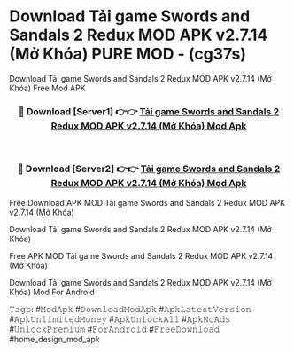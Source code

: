 # Download Tải game Swords and Sandals 2 Redux MOD APK v2.7.14 (Mở Khóa) PURE MOD - (cg37s)
Download Tải game Swords and Sandals 2 Redux MOD APK v2.7.14 (Mở Khóa) Free Mod APK

<div align="center">
<h3>🔴 Download [Server1] 👉👉 <a href="https://apk-comot.site?title=Tải_game_Swords_and_Sandals_2_Redux_MOD_APK_v2.7.14_(Mở_Khóa)">Tải game Swords and Sandals 2 Redux MOD APK v2.7.14 (Mở Khóa) Mod Apk</a></h3><br>

<h3>🔴 Download [Server2] 👉👉 <a href="https://apk-comot.site?title=Tải_game_Swords_and_Sandals_2_Redux_MOD_APK_v2.7.14_(Mở_Khóa)">Tải game Swords and Sandals 2 Redux MOD APK v2.7.14 (Mở Khóa) Mod Apk</a></h3>
</div>


Free Download APK MOD Tải game Swords and Sandals 2 Redux MOD APK v2.7.14 (Mở Khóa)

Download Tải game Swords and Sandals 2 Redux MOD APK v2.7.14 (Mở Khóa) 

Free APK MOD Tải game Swords and Sandals 2 Redux MOD APK v2.7.14 (Mở Khóa) 

Download Tải game Swords and Sandals 2 Redux MOD APK v2.7.14 (Mở Khóa) Mod For Android

𝚃𝚊𝚐𝚜: #𝙼𝚘𝚍𝙰𝚙𝚔 #𝙳𝚘𝚠𝚗𝚕𝚘𝚊𝚍𝙼𝚘𝚍𝙰𝚙𝚔 #𝙰𝚙𝚔𝙻𝚊𝚝𝚎𝚜𝚝𝚅𝚎𝚛𝚜𝚒𝚘𝚗 #𝙰𝚙𝚔𝚄𝚗𝚕𝚒𝚖𝚒𝚝𝚎𝚍𝙼𝚘𝚗𝚎𝚢 #𝙰𝚙𝚔𝚄𝚗𝚕𝚘𝚌𝚔𝙰𝚕𝚕 #𝙰𝚙𝚔𝙽𝚘𝙰𝚍𝚜 #𝚄𝚗𝚕𝚘𝚌𝚔𝙿𝚛𝚎𝚖𝚒𝚞𝚖 #𝙵𝚘𝚛𝙰𝚗𝚍𝚛𝚘𝚒𝚍 #𝙵𝚛𝚎𝚎𝙳𝚘𝚠𝚗𝚕𝚘𝚊𝚍 #home_design_mod_apk